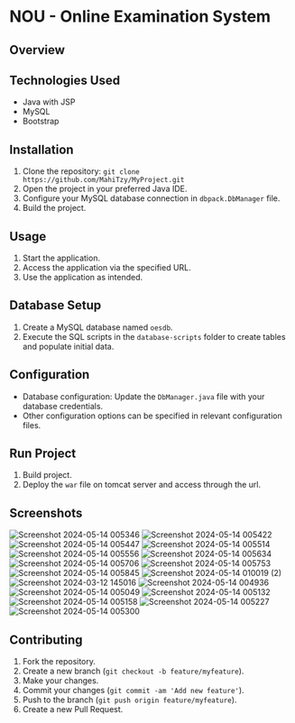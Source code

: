 # NOU - Online Examination System
## Overview

## Technologies Used

- Java with JSP
- MySQL
- Bootstrap

## Installation

1. Clone the repository: `git clone https://github.com/MahiTzy/MyProject.git`
2. Open the project in your preferred Java IDE.
3. Configure your MySQL database connection in  `dbpack.DbManager` file.
4. Build the project.

## Usage

1. Start the application.
2. Access the application via the specified URL.
3. Use the application as intended.

## Database Setup

1. Create a MySQL database named `oesdb`.
2. Execute the SQL scripts in the `database-scripts` folder to create tables and populate initial data.

## Configuration

- Database configuration: Update the `DbManager.java` file with your database credentials.
- Other configuration options can be specified in relevant configuration files.

## Run Project

1. Build project.
2. Deploy the `war` file on tomcat server and access through the url.

## Screenshots

![Screenshot 2024-05-14 005346](https://github.com/MahiTzy/MyProject/assets/116704676/e12ed211-aaf5-468a-896f-95c1c0b15fea)
![Screenshot 2024-05-14 005422](https://github.com/MahiTzy/MyProject/assets/116704676/cff26385-23af-4934-a08b-258cf12701b3)
![Screenshot 2024-05-14 005447](https://github.com/MahiTzy/MyProject/assets/116704676/0f0c8c87-57bb-48b6-9b2b-388e6b95555d)
![Screenshot 2024-05-14 005514](https://github.com/MahiTzy/MyProject/assets/116704676/e8c120ed-0d96-4dae-8515-ccc0ef067cef)
![Screenshot 2024-05-14 005556](https://github.com/MahiTzy/MyProject/assets/116704676/e75cb414-e44f-4346-a026-8be66c871429)
![Screenshot 2024-05-14 005634](https://github.com/MahiTzy/MyProject/assets/116704676/f470a9bc-e48a-4fd8-9386-05ea9b838964)
![Screenshot 2024-05-14 005706](https://github.com/MahiTzy/MyProject/assets/116704676/d7ae52a3-561c-47e7-95ce-39d66fea24a9)
![Screenshot 2024-05-14 005753](https://github.com/MahiTzy/MyProject/assets/116704676/a973f84f-40de-4666-ba52-10b92817b16f)
![Screenshot 2024-05-14 005845](https://github.com/MahiTzy/MyProject/assets/116704676/6a5d7de4-ea68-4579-bf41-6c2ccb7ae8c0)
![Screenshot 2024-05-14 010019 (2)](https://github.com/MahiTzy/MyProject/assets/116704676/0d1521ff-951f-4de9-a914-bb2e19190de7)
![Screenshot 2024-03-12 145016](https://github.com/MahiTzy/MyProject/assets/116704676/5c73441b-c3ed-42f9-b75e-edb42869941c)
![Screenshot 2024-05-14 004936](https://github.com/MahiTzy/MyProject/assets/116704676/36fcd11d-ba0b-4c0d-94b6-76888c7ee779)
![Screenshot 2024-05-14 005049](https://github.com/MahiTzy/MyProject/assets/116704676/788d8f73-e973-4991-8959-34749d789b17)
![Screenshot 2024-05-14 005132](https://github.com/MahiTzy/MyProject/assets/116704676/fa170733-4693-4f6c-a364-5c4fdae48134)
![Screenshot 2024-05-14 005158](https://github.com/MahiTzy/MyProject/assets/116704676/6cbac04f-a6dc-4de8-817c-a4f1808e3171)
![Screenshot 2024-05-14 005227](https://github.com/MahiTzy/MyProject/assets/116704676/6e98fde7-af7a-4f4e-a5b0-b6208594d397)
![Screenshot 2024-05-14 005300](https://github.com/MahiTzy/MyProject/assets/116704676/5d906220-8e3e-41e3-b7c8-27fbe79ffc96)


## Contributing

1. Fork the repository.
2. Create a new branch (`git checkout -b feature/myfeature`).
3. Make your changes.
4. Commit your changes (`git commit -am 'Add new feature'`).
5. Push to the branch (`git push origin feature/myfeature`).
6. Create a new Pull Request.
